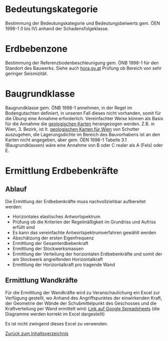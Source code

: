 # Bedeutungskategorie

Bestimmung der Bedeutungskategorie und Bedeutungsbeiwerts gem.  ÖEN 1998-1 (I bis IV) anhand der Schadensfolgeklasse.

# Erdbebenzone

Bestimmung der Referenzbodenbeschleunigung gem. ÖNB 1998-1 für den Standort des Bauwerks.
Siehe auch [hora.gv.at](https://www.hora.gv.at)
Prüfung ob Bereich von sehr geringer Seismizität.

# Baugrundklasse

Baugrundklasse gem. ÖNB 1998-1 annehmen, in der Regel im Bodengutachten definiert, in unseren Fall dieses nicht vorhanden, somit für die Übung eine Annahme erforderlich.
Vereinfachter Weise können als Basis für die Annahme die [geologischen Karten](https://www.geologie.ac.at/onlineshop/karten/geologische-karte-der-republik-oesterreich-150000) herangezogen werden. 
Z.B. in Wien, 3. Bezirk, ist lt. [geologischen Karten für Wien](https://opac.geologie.ac.at/wwwopacx/wwwopac.ashx?command=getcontent&server=images&value=GK0059_000_A.pdf) von Schotter auszugehen, die Lagerungsdichte  im Bereich des Bauvorhabens ist an den Karten nicht angegeben, aber gem. ÖEN 1998-1 Tabelle 3.1 (Baugrundklassen) wäre eine Annahme von B oder C realer als A (Fels) oder E.

# Ermittlung Erdbebenkräfte

## Ablauf

Die Ermittlung der Erdbebenkräfte muss nachvollziehbar aufbereitet werden:
- Horizontales elastisches Antwortspektrum
- Prüfung ob die Kriterien der Regelmäßigkeit im Grundriss und Aufriss erfüllt sind
- Es kann das vereinfachte Antwortspektrumverfahren gewählt werden
- Abschätzung der ersten Eigenfrequenz
- Ermittlung der Gesamterdbebenkraft
- Ermittlung der Stockwerksmassen
- Ermittlung der Verteilung der horizontalen Erdbebenkräfte und somit der am Stockwerk angreifenden Horizontalkraft
- Ermittlung der Horizontalkraft pro tragende Wand

## Ermittlung Wandkräfte

Für die Ermittlung der Wandkräfte wird zu Veranschaulichung ein Excel zur Verfügung gestellt, wo Anhand des Angriffspunktes der einwirkenden Kraft, der Geometrie der Wände der Schubmittelpunkt des Geschosses und die Kraftverteilung per Wand ermittelt wird:
[Link auf Google Spreadsheets](https://docs.google.com/spreadsheets/d/1yKMwXSg6izdeQiBoy631dM3ABdz7C30S/edit#gid=1653643462)
(die Diagramme werden korrekt im Excel dargestellt)

Es ist nicht zwingend dieses Excel zu verwenden.



[Zurück zum Inhaltsverzeichnis](https://aiztok.github.io/KE2/)
